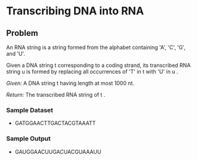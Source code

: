 # Transcribing DNA into RNA

## Problem
An RNA string is a string formed from the alphabet containing 'A', 'C', 'G', and 'U'.

Given a DNA string t
 corresponding to a coding strand, its transcribed RNA string u
 is formed by replacing all occurrences of 'T' in t
 with 'U' in u
.

*Given:* A DNA string t
 having length at most 1000 nt.

*Return:* The transcribed RNA string of t
.

### Sample Dataset
- GATGGAACTTGACTACGTAAATT
### Sample Output
- GAUGGAACUUGACUACGUAAAUU
